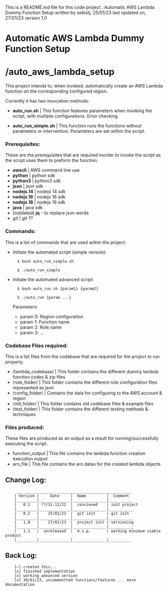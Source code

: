 This is a README.md file for this code project : Automatic AWS Lambda Dummy Function Setup
written by sebistj, 25/01/23
last updated on, 27/01/23
version 1.0


# Automatic AWS Lambda Dummy Function Setup
# /auto_aws_lambda_setup

This project intends to, when invoked, automatically create an AWS Lambda function on the corresponding configured region.

Currently it has two invocation methods:


+ **auto_run.sh**	| This function features parameters when invoking the script, with multiple configurations. Error checking.


+ **auto_run_simple.sh**	| This function runs the functions without parameters or intervention. Parameters are set within the script.


### Prerequisites:

These are the prerequisites that are required inorder to invoke the script as the script uses them to preform the function.


+ **awscli**	| AWS command line use 
+ **python**	| python sdk
+ **python3**	| python3 sdk
+ **json**	| json sdk
+ **nodejs.14**	| nodejs 14 sdk
+ **nodejs.16** | nodejs 16 sdk
+  **nodejs.18** | nodejs 18 sdk
+ **java**	| java sdk
+ (outdated) **jq** - to replace json words
+  git		| git ??


### Commands:

This is a list of commands that are used within the project:


+ Initiate the automated script (simple version):

        $ bash auto_run_simple.sh 

        $ ./auto_run_simple 


+ Initiate the automated advanced script:

        $ bash auto_run.sh {param1} {param2}

        $ ./auto_run {param ...}

	
	Parameters: 
	
	+ param 0: Region configuration
	+ param 1: Function name
	+ param 2: Role name
	+ param 3: ...



### Codebase Files required:

This is a list files from the codebase that are required for the project to run properly. 


+ /lambda_codebase/	| This folder contains the different dummy lambda function codes & zip files
+ /role_folder/		| This folder contains the different role configuration files represented as json
+ /config_folder/	| Contains the data for configuring to the AWS account & region
+ /old_folder/		| This folder contains old codebase files & example files
+ /test_folder/ 	| This folder contains the different testing methods & techniques


### Files produced:

These files are produced as an output as a result for running/successfully executing the script.

+ function_output	| This file contains the lambda function creation execution output
+ arn_file		| This file contains the arn datas for the created lambda objects



## Change Log:
         ___________________________________________________
        | Version |     Date     |  Name         |  Comment
        |_________|______________|_______________|___________
        |   0.1   | ??/11-12/22  |  concieved    | init project
        |_________|______________|_______________|___________
        |   0.2   |    25/01/23  |  git init     | git init
        |_________|______________|_______________|___________
        |   1.0   |    27/01/23  |  project init | versioning
        |_________|______________|_______________|___________
        |   1.1   |  unreleased  |  m.v.p.       | working minimum viable product
        |_________|______________|_______________|__________


## Back Log:

        [✓] created this...
        [x] finished implementation
        [x] working advanced version
        [x] 30/01/23, uncommentted functions/features ... more documentation

